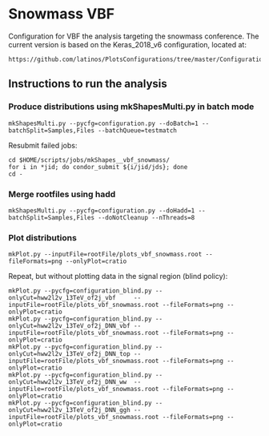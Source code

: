 # Snowmass VBF

Configuration for VBF the analysis targeting the snowmass conference. The current version is based on the Keras_2018_v6 configuration, located at:

    https://github.com/latinos/PlotsConfigurations/tree/master/Configurations/VBF/Keras_2018_v6

## Instructions to run the analysis

### Produce distributions using mkShapesMulti.py in batch mode

    mkShapesMulti.py --pycfg=configuration.py --doBatch=1 --batchSplit=Samples,Files --batchQueue=testmatch

Resubmit failed jobs:

    cd $HOME/scripts/jobs/mkShapes__vbf_snowmass/
    for i in *jid; do condor_submit ${i/jid/jds}; done
    cd -

### Merge rootfiles using hadd

    mkShapesMulti.py --pycfg=configuration.py --doHadd=1 --batchSplit=Samples,Files --doNotCleanup --nThreads=8

### Plot distributions

    mkPlot.py --inputFile=rootFile/plots_vbf_snowmass.root --fileFormats=png --onlyPlot=cratio

Repeat, but without plotting data in the signal region (blind policy):

    mkPlot.py --pycfg=configuration_blind.py --onlyCut=hww2l2v_13TeV_of2j_vbf     --inputFile=rootFile/plots_vbf_snowmass.root --fileFormats=png --onlyPlot=cratio
    mkPlot.py --pycfg=configuration_blind.py --onlyCut=hww2l2v_13TeV_of2j_DNN_vbf --inputFile=rootFile/plots_vbf_snowmass.root --fileFormats=png --onlyPlot=cratio
    mkPlot.py --pycfg=configuration_blind.py --onlyCut=hww2l2v_13TeV_of2j_DNN_top --inputFile=rootFile/plots_vbf_snowmass.root --fileFormats=png --onlyPlot=cratio
    mkPlot.py --pycfg=configuration_blind.py --onlyCut=hww2l2v_13TeV_of2j_DNN_ww  --inputFile=rootFile/plots_vbf_snowmass.root --fileFormats=png --onlyPlot=cratio
    mkPlot.py --pycfg=configuration_blind.py --onlyCut=hww2l2v_13TeV_of2j_DNN_ggh --inputFile=rootFile/plots_vbf_snowmass.root --fileFormats=png --onlyPlot=cratio
